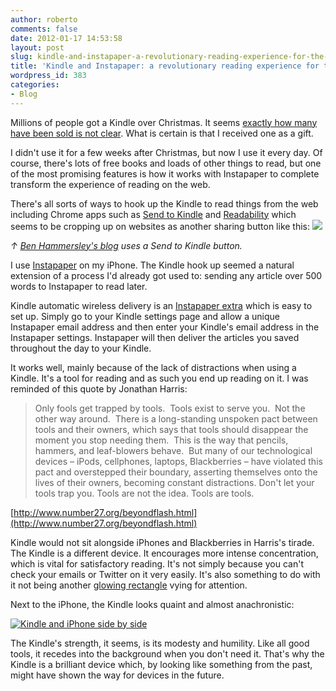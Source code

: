 ```yaml
---
author: roberto
comments: false
date: 2012-01-17 14:53:58
layout: post
slug: kindle-and-instapaper-a-revolutionary-reading-experience-for-the-web
title: 'Kindle and Instapaper: a revolutionary reading experience for the web '
wordpress_id: 383
categories:
- Blog
---
```


Millions of people got a Kindle over Christmas. It seems [exactly how many have been sold is not clear](http://blogs.reuters.com/mediafile/2011/01/03/why-wont-amazon-say-how-many-kindles-its-sold/). What is certain is that I received one as a gift. 

I didn't use it for a few weeks after Christmas, but now I use it every day. Of course, there's lots of free books and loads of other things to read, but one of the most promising features is how it works with Instapaper to complete transform the experience of reading on the web. 

There's all sorts of ways to hook up the Kindle to read things from the web including Chrome apps such as [Send to Kindle](https://chrome.google.com/webstore/detail/ipkfnchcgalnafehpglfbommidgmalan) and [Readability](http://www.readability.com/) which seems to be cropping up on websites as another sharing button like this: [![](http://www.robertocarroll.com/wp-content/uploads/2012/01/Random-signs-of-the-future-Friday-edition-Ben-Hammersleys-Dangerous-Precedent.png)](http://www.robertocarroll.com/2012/01/17/kindle-and-instapaper-a-revolutionary-reading-experience-for-the-web/random-signs-of-the-future-friday-edition-ben-hammersleys-dangerous-precedent/)

_↑ [Ben Hammersley's blog](https://www.benhammersley.com/en/2011/06/random-signs-of-the-future-friday-edition/) uses a Send to Kindle button._

I use [Instapaper](http://www.instapaper.com/) on my iPhone. The Kindle hook up seemed a natural extension of a process I'd already got used to: sending any article over 500 words to Instapaper to read later. 

Kindle automatic wireless delivery is an [Instapaper extra](http://www.instapaper.com/extras) which is easy to set up. Simply go to your Kindle settings page and allow a unique Instapaper email address and then enter your Kindle's email address in the Instapaper settings. Instapaper will then deliver the articles you saved throughout the day to your Kindle.  

It works well, mainly because of the lack of distractions when using a Kindle. It's a tool for reading and as such you end up reading on it. I was reminded of this quote by Jonathan Harris:



> Only fools get trapped by tools.  Tools exist to serve you.  Not the other way around.  There is a long-standing unspoken pact between tools and their owners, which says that tools should disappear the moment you stop needing them.  This is the way that pencils, hammers, and leaf-blowers behave.  But many of our technological devices – iPods, cellphones, laptops, Blackberries – have violated this pact and overstepped their boundary, asserting themselves onto the lives of their owners, becoming constant distractions. Don't let your tools trap you. Tools are not the idea. Tools are tools.



[http://www.number27.org/beyondflash.html](http://www.number27.org/beyondflash.html)

Kindle would not sit alongside iPhones and Blackberries in Harris's tirade. The Kindle is a different device. It encourages more intense concentration, which is vital for satisfactory reading. It's not simply because you can't check your emails or Twitter on it very easily. It's also something to do with it not being another [glowing rectangle](http://www.theonion.com/articles/report-90-of-waking-hours-spent-staring-at-glowing,2747/) vying for attention. 

Next to the iPhone, the Kindle looks quaint and almost anachronistic:   

[![Kindle and iPhone side by side](http://farm8.staticflickr.com/7021/6713767237_c9aee94986_b.jpg)](http://www.flickr.com/photos/robertocarroll/6713767237/)

The Kindle's strength, it seems, is its modesty and humility. Like all good tools, it recedes into the background when you don't need it. That's why the Kindle is a brilliant device which, by looking like something from the past, might have shown the way for devices in the future.   
